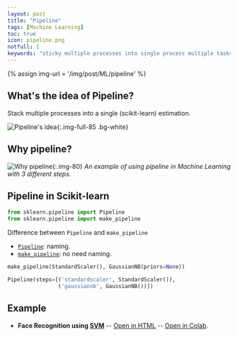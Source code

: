 ```yaml
---
layout: post
title: "Pipeline"
tags: [Machine Learning]
toc: true
icon: pipeline.png
notfull: 1
keywords: "sticky multiple processes into single process multiple tasks at once make_pipeline scaling svm pca sequential work algorithm training parameter best parameter tuning gridsearch cross validation scaling train test sets different folds folds scikit-learn naming name why what where when"
---
```


{% assign img-url = '/img/post/ML/pipeline' %}

## What's the idea of Pipeline?

Stack multiple processes into a single (scikit-learn) estimation.

![Pipeline's idea]({{img-url}}/pipeline-idea.png){:.img-full-85 .bg-white}

## Why pipeline?

![Why pipeline]({{img-url}}/why-pipeline.png){:.img-80}
_An example of using pipeline in Machine Learning with 3 different steps._

## Pipeline in Scikit-learn

~~~ python
from sklearn.pipeline import Pipeline
from sklearn.pipeline import make_pipeline
~~~

Difference between `Pipeline` and `make_pipeline`

- [`Pipeline`](https://scikit-learn.org/stable/modules/generated/sklearn.pipeline.Pipeline.html): naming.
- [`make_pipeline`](https://scikit-learn.org/stable/modules/generated/sklearn.pipeline.make_pipeline.html): no need naming.

~~~ python
make_pipeline(StandardScaler(), GaussianNB(priors=None))

Pipeline(steps=[('standardscaler', StandardScaler()),
                ('gaussiannb', GaussianNB())])
~~~

## Example

- **Face Recognition using [SVM]({{site.url}}{{site.baseurl}}/support-vector-machine)** -- [Open in HTML](https://dinhanhthi.github.io/tools/github-html?https://github.com/dinhanhthi/data-science-learning/blob/master/mini-projects/notebook_in_html/SVM-face-recognition.html) -- [Open in Colab](https://colab.research.google.com/dinhanhthi/data-science-learning/blob/master/mini-projects/SVM-face-recognition.ipynb).






